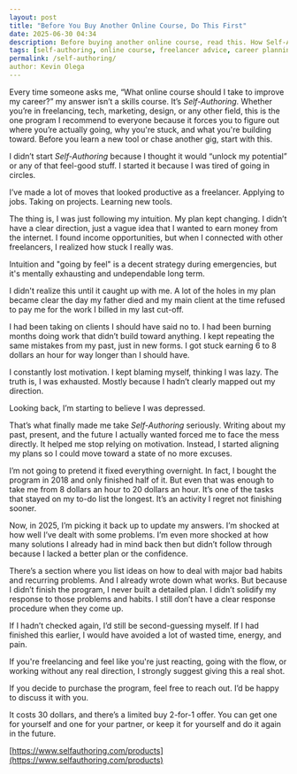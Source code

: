 ```yaml
--- 
layout: post 
title: "Before You Buy Another Online Course, Do This First"
date: 2025-06-30 04:34
description: Before buying another online course, read this. How Self-Authoring helped me get unstuck, gain clarity, and raise my freelance income.
tags: [self-authoring, online course, freelancer advice, career planning, personal growth, productivity, motivation, freelance mindset, life direction, goal setting, burnout recovery, blog
permalink: /self-authoring/
author: Kevin Olega 
--- 
```

Every time someone asks me, “What online course should I take to improve my career?” my answer isn’t a skills course. It’s *Self-Authoring*. Whether you’re in freelancing, tech, marketing, design, or any other field, this is the one program I recommend to everyone because it forces you to figure out where you’re actually going, why you're stuck, and what you're building toward. Before you learn a new tool or chase another gig, start with this.

I didn’t start *Self-Authoring* because I thought it would “unlock my potential” or any of that feel-good stuff. I started it because I was tired of going in circles.

I’ve made a lot of moves that looked productive as a freelancer. Applying to jobs. Taking on projects. Learning new tools.

The thing is, I was just following my intuition. My plan kept changing. I didn’t have a clear direction, just a vague idea that I wanted to earn money from the internet. I found income opportunities, but when I connected with other freelancers, I realized how stuck I really was.

Intuition and "going by feel" is a decent strategy during emergencies, but it's mentally exhausting and undependable long term.

I didn't realize this until it caught up with me.
A lot of the holes in my plan became clear the day my father died and my main client at the time refused to pay me for the work I billed in my last cut-off.

I had been taking on clients I should have said no to.
I had been burning months doing work that didn’t build toward anything.
I kept repeating the same mistakes from my past, just in new forms.
I got stuck earning 6 to 8 dollars an hour for way longer than I should have.

I constantly lost motivation. I kept blaming myself, thinking I was lazy.
The truth is, I was exhausted. Mostly because I hadn’t clearly mapped out my direction.

Looking back, I’m starting to believe I was depressed.

That’s what finally made me take *Self-Authoring* seriously. Writing about my past, present, and the future I actually wanted forced me to face the mess directly. It helped me stop relying on motivation. Instead, I started aligning my plans so I could move toward a state of no more excuses.

I’m not going to pretend it fixed everything overnight.
In fact, I bought the program in 2018 and only finished half of it.
But even that was enough to take me from 8 dollars an hour to 20 dollars an hour.
It’s one of the tasks that stayed on my to-do list the longest. It’s an activity I regret not finishing sooner.

Now, in 2025, I’m picking it back up to update my answers.
I’m shocked at how well I’ve dealt with some problems.
I’m even more shocked at how many solutions I already had in mind back then but didn’t follow through because I lacked a better plan or the confidence.

There’s a section where you list ideas on how to deal with major bad habits and recurring problems.
And I already wrote down what works.
But because I didn’t finish the program, I never built a detailed plan.
I didn’t solidify my response to those problems and habits.
I still don’t have a clear response procedure when they come up.

If I hadn’t checked again, I’d still be second-guessing myself.
If I had finished this earlier, I would have avoided a lot of wasted time, energy, and pain.

If you're freelancing and feel like you're just reacting, going with the flow, or working without any real direction, I strongly suggest giving this a real shot.

If you decide to purchase the program, feel free to reach out. I’d be happy to discuss it with you.

It costs 30 dollars, and there’s a limited buy 2-for-1 offer.
You can get one for yourself and one for your partner, or keep it for yourself and do it again in the future.

[https://www.selfauthoring.com/products](https://www.selfauthoring.com/products)